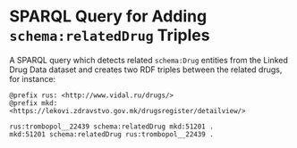 # SPARQL Query for Adding `schema:relatedDrug` Triples

A SPARQL query which detects related `schema:Drug` entities from the Linked Drug Data dataset and creates two RDF triples between the related drugs, for instance:

	@prefix rus: <http://www.vidal.ru/drugs/>
	@prefix mkd: <https://lekovi.zdravstvo.gov.mk/drugsregister/detailview/>

	rus:trombopol__22439 schema:relatedDrug mkd:51201 .
	mkd:51201 schema:relatedDrug rus:trombopol__22439 .
